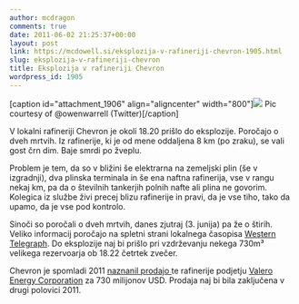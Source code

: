 ```yaml
---
author: mcdragon
comments: true
date: 2011-06-02 21:25:37+00:00
layout: post
link: https://mcdowell.si/eksplozija-v-rafineriji-chevron-1905.html
slug: eksplozija-v-rafineriji-chevron
title: Eksplozija v rafineriji Chevron
wordpress_id: 1905
---
```


[caption id="attachment_1906" align="aligncenter" width="800"][![](https://dwlcvfkt1l4wn.cloudfront.net/2011/06/chevron_explosion-1.jpg)](https://dwlcvfkt1l4wn.cloudfront.net/2011/06/chevron_explosion.jpg) Pic courtesy of @owenwarrell (Twitter)[/caption]

V lokalni rafineriji Chevron je okoli 18.20 prišlo do eksplozije. Poročajo o dveh mrtvih. Iz rafinerije, ki je od mene oddaljena 8 km (po zraku), se vali gost črn dim. Baje smrdi po žveplu.

Problem je tem, da so v bližini še elektrarna na zemeljski plin (še v izgradnji), dva plinska terminala in še ena naftna rafinerija, vse v rangu nekaj km, pa da o številnih tankerjih polnih nafte ali plina ne govorim. Kolegica iz službe živi precej blizu rafinerije in pravi, da je vse tiho, tako da upamo, da je vse pod kontrolo.

Sinoči so poročali o dveh mrtvih, danes zjutraj (3. junija) pa že o štirih. Veliko informacij poročajo na spletni strani lokalnega časopisa [Western Telegraph](http://www.westerntelegraph.co.uk/). Do eksplozije naj bi prišlo pri vzdrževanju nekega 730m³ velikega rezervoarja ob 18.22 četrtek zvečer.

Chevron je spomladi 2011 [naznanil prodajo ](http://www.chevron.com/chevron/pressreleases/article/03112011_chevrontosellpembrokerefinerytovalero.news)te rafinerije podjetju [Valero Energy Corporation](http://www.valero.com/) za 730 milijonov USD. Prodaja naj bi bila zaključena v drugi polovici 2011.
